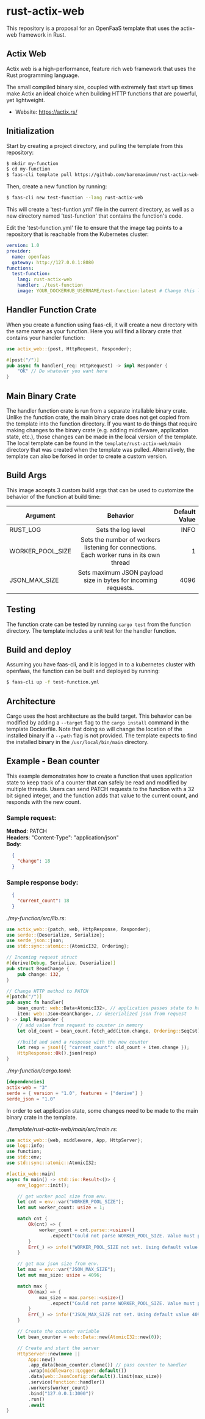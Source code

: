 # rust-actix-web
This repository is a proposal for an OpenFaaS template that uses the actix-web framework in Rust.

## Actix Web

Actix web is a high-performance, feature rich web framework that uses the Rust programming language.

The small compiled binary size, coupled with extremely fast start up times make Actix an ideal choice when building HTTP functions that are powerful, yet lightweight.
- Website: https://actix.rs/

## Initialization
Start by creating a project directory, and pulling the template from this repository:
```sh
$ mkdir my-function
$ cd my-function
$ faas-cli template pull https://github.com/baremaximum/rust-actix-web-template#main
```

Then, create a new function by running:

```sh
$ faas-cli new test-function --lang rust-actix-web
```

This will create a 'test-funtion.yml' file in the current directory, as well as a new directory named 'test-function' that contains the function's code.

Edit the 'test-function.yml' file to ensure that the image tag points to a repository that is reachable from the Kubernetes cluster:

```yaml
version: 1.0
provider:
  name: openfaas
  gateway: http://127.0.0.1:8080
functions:
  test-function:
    lang: rust-actix-web
    handler: ./test-function
    image: YOUR_DOCKERHUB_USERNAME/test-function:latest # Change this line

```

## Handler Function Crate

When you create a function using faas-cli, it will create a new directory with the same name as your function. Here you will find a library crate that contains your handler function:

```rust
use actix_web::{post, HttpRequest, Responder};

#[post("/")]
pub async fn handler(_req: HttpRequest) -> impl Responder {
    "OK" // Do whatever you want here
}
```

## Main Binary Crate

The handler function crate is run from a separate intallable binary crate. Unlike the function crate, the main binary crate does not get copied from the template into the function directory. If you want to do things that require making changes to the binary crate (e.g. adding middleware, application state, etc.), those changes can be made in the local version of the template. The local template can be found in the `template/rust-actix-web/main` directory that was created when the template was pulled. Alternatively, the template can also be forked in order to create a custom version.

## Build Args

This image accepts 3 custom build args that can be used to customize the behavior of the function at build time:

| Argument       | Behavior           | Default Value |
| ------------- |:-------------:| -----:|
| RUST_LOG     | Sets the log level | INFO |
| WORKER_POOL_SIZE     | Sets the number of workers listening for connections. Each worker runs in its own thread     |   1 |
| JSON_MAX_SIZE | Sets maximum JSON payload size in bytes for incoming requests.      |    4096 |


## Testing

The function crate can be tested by running `cargo test` from the function directory. The template includes a unit test for the handler function.

## Build and deploy

Assuming you have faas-cli, and it is logged in to a kubernetes cluster with openfaas, the function can be built and deployed by running: 

```sh
$ faas-cli up -f test-function.yml
```

## Architecture
Cargo uses the host architecture as the build target. This behavior can be modified by adding a `--target` flag to the `cargo install` command in the template Dockerfile. Note that doing so will change the location of the installed binary if a `--path` flag is not provided. The template expects to find the installed binary in the `/usr/local/bin/main` directory. 

## Example - Bean counter

This example demonstrates how to create a function that uses application state to keep track of a counter that can safely be read and modified by multiple threads. Users can send PATCH requests to the function with a 32 bit signed integer, and the function adds that value to the current count, and responds with the new count.

### Sample request:
**Method**: PATCH <br>
**Headers**: "Content-Type": "application/json"<br>
**Body**:
```json
  {
    "change": 18
  }
```

### Sample response body:
```json
  {
    "current_count": 18
  }
```

<em>./my-function/src/lib.rs</em>:
```rust
use actix_web::{patch, web, HttpResponse, Responder};
use serde::{Deserialize, Serialize};
use serde_json::json;
use std::sync::atomic::{AtomicI32, Ordering};

// Incoming request struct
#[derive(Debug, Serialize, Deserialize)]
pub struct BeanChange {
    pub change: i32,
}

// Change HTTP method to PATCH
#[patch("/")]
pub async fn handler(
    bean_count: web::Data<AtomicI32>, // application passes state to handler
    item: web::Json<BeanChange>, // deserialized json from request
) -> impl Responder {
    // add value from request to counter in memory
    let old_count = bean_count.fetch_add(item.change, Ordering::SeqCst);

    //build and send a response with the new counter
    let resp = json!({ "current_count": old_count + item.change });
    HttpResponse::Ok().json(resp)
}

```

<em>./my-function/cargo.toml</em>:
```toml
[dependencies]
actix-web = "3"
serde = { version = "1.0", features = ["derive"] }
serde_json = "1.0"
```

In order to set application state, some changes need to be made to the main binary crate in the template.

<em>./template/rust-actix-web/main/src/main.rs</em>:
```rust
use actix_web::{web, middleware, App, HttpServer};
use log::info;
use function;
use std::env;
use std::sync::atomic::AtomicI32;

#[actix_web::main]
async fn main() -> std::io::Result<()> {
    env_logger::init();

    // get worker pool size from env.
    let cnt = env::var("WORKER_POOL_SIZE");
    let mut worker_count: usize = 1;

    match cnt {
        Ok(cnt) => { 
            worker_count = cnt.parse::<usize>()
                .expect("Could not parse WORKER_POOL_SIZE. Value must parse to valid usize") 
        }
        Err(_) => info!("WORKER_POOL_SIZE not set. Using default value 1.")
    }

    // get max json size from env.
    let max = env::var("JSON_MAX_SIZE");
    let mut max_size: usize = 4096;

    match max {
        Ok(max) => { 
            max_size = max.parse::<usize>()
                .expect("Could not parse WORKER_POOL_SIZE. Value must parse to valid usize") 
        }
        Err(_) => info!("JSON_MAX_SIZE not set. Using default value 4096.")
    }

    // Create the counter variable
    let bean_counter = web::Data::new(AtomicI32::new(0));

    // Create and start the server
    HttpServer::new(move || 
        App::new()
        .app_data(bean_counter.clone()) // pass counter to handler
        .wrap(middleware::Logger::default())
        .data(web::JsonConfig::default().limit(max_size))
        .service(function::handler))
        .workers(worker_count)
        .bind("127.0.0.1:3000")?
        .run()
        .await
}
```